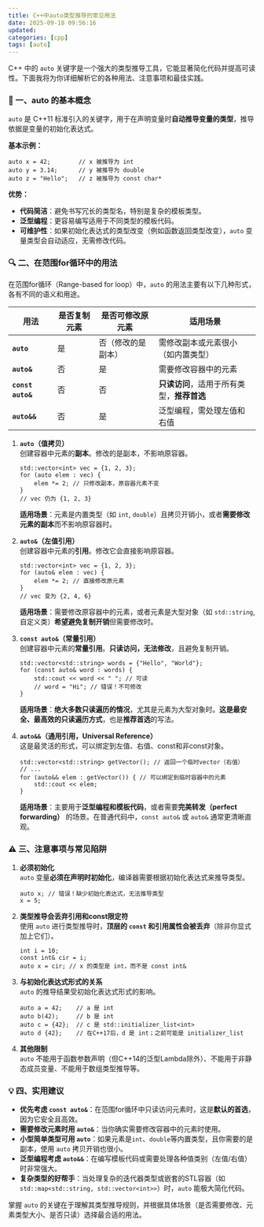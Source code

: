 ```yaml
---
title: C++中auto类型推导的常见用法
date: 2025-09-18 09:56:16
updated:
categories: [cpp]
tags: [auto]
---
```

C++ 中的 `auto` 关键字是一个强大的类型推导工具，它能显著简化代码并提高可读性。下面我将为你详细解析它的各种用法、注意事项和最佳实践。

### 🧠 一、auto 的基本概念

`auto` 是 C++11 标准引入的关键字，用于在声明变量时​**​自动推导变量的类型​**​，推导依据是变量的初始化表达式。
<!-- more -->
​**​基本示例：​**​

```
auto x = 42;        // x 被推导为 int
auto y = 3.14;      // y 被推导为 double
auto z = "Hello";   // z 被推导为 const char*
```

​**​优势：​**​

- ​**​代码简洁​**​：避免书写冗长的类型名，特别是复杂的模板类型。
- ​**​泛型编程​**​：更容易编写适用于不同类型的模板代码。
- ​**​可维护性​**​：如果初始化表达式的类型改变（例如函数返回类型改变），`auto` 变量类型会自动适应，无需修改代码。

### 🔍 二、在范围for循环中的用法

在范围for循环（Range-based for loop）中，`auto` 的用法主要有以下几种形式，各有不同的语义和用途。

|用法|是否复制元素|是否可修改原元素|适用场景|
|---|---|---|---|
|​**​`auto`​**​|是|否（修改的是副本）|需修改副本或元素很小（如内置类型）|
|​**​`auto&`​**​|否|是|需要修改容器中的元素|
|​**​`const auto&`​**​|否|否|​**​只读访问​**​，适用于所有类型，​**​推荐首选​**​|
|​**​`auto&&`​**​|否|是|泛型编程，需处理左值和右值|

1. ​**​`auto`（值拷贝）​**​  
    创建容器中元素的​**​副本​**​。修改的是副本，不影响原容器。
    
    ```
    std::vector<int> vec = {1, 2, 3};
    for (auto elem : vec) { 
        elem *= 2; // 只修改副本，原容器元素不变
    }
    // vec 仍为 {1, 2, 3}
    ```
    
    ​**​适用场景​**​：元素是内置类型（如 `int`, `double`）且拷贝开销小，或者​**​需要修改元素的副本​**​而不影响原容器时。
    
2. ​**​`auto&`（左值引用）​**​  
    创建容器中元素的​**​引用​**​。修改它会直接影响原容器。
    
    ```
    std::vector<int> vec = {1, 2, 3};
    for (auto& elem : vec) { 
        elem *= 2; // 直接修改原元素
    }
    // vec 变为 {2, 4, 6}
    ```
    
    ​**​适用场景​**​：需要修改原容器中的元素，或者元素是大型对象（如 `std::string`, 自定义类）​**​希望避免复制开销​**​但需要修改时。
    
3. ​**​`const auto&`（常量引用）​**​  
    创建容器中元素的​**​常量引用​**​。​**​只读访问，无法修改​**​，且避免复制开销。
    
    ```
    std::vector<std::string> words = {"Hello", "World"};
    for (const auto& word : words) {
        std::cout << word << " "; // 可读
        // word = "Hi"; // 错误！不可修改
    }
    ```
    
    ​**​适用场景​**​：​**​绝大多数只读遍历的情况​**​，尤其是元素为大型对象时。​**​这是最安全、最高效的只读遍历方式​**​，也是​**​推荐首选​**​的写法。
    
4. ​**​`auto&&`（通用引用，Universal Reference）​**​  
    这是最灵活的形式，可以绑定到左值、右值、const和非const对象。
    
    ```
    std::vector<std::string> getVector(); // 返回一个临时vector（右值）
    // ...
    for (auto&& elem : getVector()) { // 可以绑定到临时容器中的元素
        std::cout << elem; 
    }
    ```
    
    ​**​适用场景​**​：主要用于​**​泛型编程和模板代码​**​，或者需要​**​完美转发（perfect forwarding）​**​ 的场景。在普通代码中，`const auto&` 或 `auto&` 通常更清晰直观。
    

### ⚠️ 三、注意事项与常见陷阱

1. ​**​必须初始化​**​  
    `auto` 变量​**​必须在声明时初始化​**​，编译器需要根据初始化表达式来推导类型。
    
    ```
    auto x; // 错误！缺少初始化表达式，无法推导类型
    x = 5;
    ```
    
2. ​**​类型推导会丢弃引用和const限定符​**​  
    使用 `auto` 进行类型推导时，​**​顶层的 `const` 和引用属性会被丢弃​**​（除非你显式加上它们）。
    
    ```
    int i = 10;
    const int& cir = i;
    auto x = cir; // x 的类型是 int，而不是 const int&
    ```
    
3. ​**​与初始化表达式形式的关系​**​  
    `auto` 的推导结果受初始化表达式形式的影响。
    
    ```
    auto a = 42;    // a 是 int
    auto b(42);     // b 是 int
    auto c = {42};  // c 是 std::initializer_list<int>
    auto d {42};    // 在C++17后，d 是 int；之前可能是 initializer_list
    ```
    
4. ​**​其他限制​**​  
    `auto` 不能用于函数参数声明（但C++14的泛型Lambda除外）、不能用于非静态成员变量、不能用于数组类型推导等。
    

### 💡 四、实用建议

- ​**​优先考虑 `const auto&`​**​：在范围for循环中只读访问元素时，这是​**​默认的首选​**​，因为它安全且高效。
- ​**​需要修改元素时用 `auto&`​**​：当你确实需要修改容器中的元素时使用。
- ​**​小型简单类型可用 `auto`​**​：如果元素是`int`、`double`等内置类型，且你需要的是副本，使用 `auto` 拷贝开销也很小。
- ​**​泛型编程考虑 `auto&&`​**​：在编写模板代码或需要处理各种值类别（左值/右值）时非常强大。
- ​**​复杂类型的好帮手​**​：当处理复杂的迭代器类型或嵌套的STL容器（如`std::map<std::string, std::vector<int>>`）时，`auto` 能极大简化代码。

掌握 `auto` 的关键在于理解其类型推导规则，并根据具体场景（是否需要修改、元素类型大小、是否只读）选择最合适的用法。